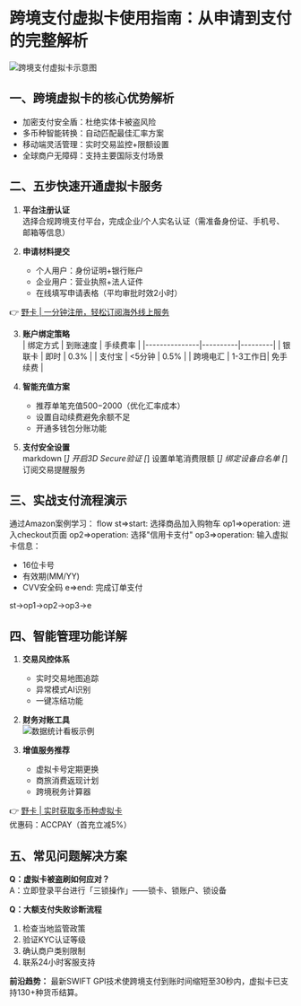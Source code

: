 # 跨境支付虚拟卡使用指南：从申请到支付的完整解析

![跨境支付虚拟卡示意图](https://via.placeholder.com/800x400)

## 一、跨境虚拟卡的核心优势解析
* 加密支付安全盾：杜绝实体卡被盗风险
* 多币种智能转换：自动匹配最佳汇率方案
* 移动端灵活管理：实时交易监控+限额设置
* 全球商户无障碍：支持主要国际支付场景

## 二、五步快速开通虚拟卡服务
1. **平台注册认证**  
   选择合规跨境支付平台，完成企业/个人实名认证（需准备身份证、手机号、邮箱等信息）

2. **申请材料提交**  
   - 个人用户：身份证明+银行账户
   - 企业用户：营业执照+法人证件
   - 在线填写申请表格（平均审批时效2小时）

👉 [野卡 | 一分钟注册，轻松订阅海外线上服务](https://bbtdd.com/yeka)

3. **账户绑定策略**  
   | 绑定方式       | 到账速度  | 手续费率 |
   |---------------|----------|---------|
   | 银联卡         | 即时      | 0.3%     |
   | 支付宝         | <5分钟   | 0.5%     |
   | 跨境电汇       | 1-3工作日| 免手续费 |

4. **智能充值方案**  
   - 推荐单笔充值$500-$2000（优化汇率成本）
   - 设置自动续费避免余额不足
   - 开通多钱包分账功能

5. **支付安全设置**  
   markdown
   [*] 开启3D Secure验证
   [*] 设置单笔消费限额
   [*] 绑定设备白名单
   [*] 订阅交易提醒服务
   

## 三、实战支付流程演示
通过Amazon案例学习：
flow
st=>start: 选择商品加入购物车
op1=>operation: 进入checkout页面
op2=>operation: 选择"信用卡支付"
op3=>operation: 输入虚拟卡信息：
- 16位卡号
- 有效期(MM/YY)
- CVV安全码
e=>end: 完成订单支付

st->op1->op2->op3->e


## 四、智能管理功能详解
1. **交易风控体系**
   - 实时交易地图追踪
   - 异常模式AI识别
   - 一键冻结功能

2. **财务对账工具**  
   ![数据统计看板示例](https://via.placeholder.com/600x300)

3. **增值服务推荐**
   - 虚拟卡号定期更换
   - 商旅消费返现计划
   - 跨境税务计算器

👉 [野卡 | 实时获取多币种虚拟卡](https://bbtdd.com/yeka)  
优惠码：ACCPAY（首充立减5%）

## 五、常见问题解决方案
**Q：虚拟卡被盗刷如何应对？**  
A：立即登录平台进行「三锁操作」——锁卡、锁账户、锁设备

**Q：大额支付失败诊断流程**  
1. 检查当地监管政策
2. 验证KYC认证等级
3. 确认商户类别限制
4. 联系24小时客服支持

**前沿趋势：** 最新SWIFT GPI技术使跨境支付到账时间缩短至30秒内，虚拟卡已支持130+种货币结算。